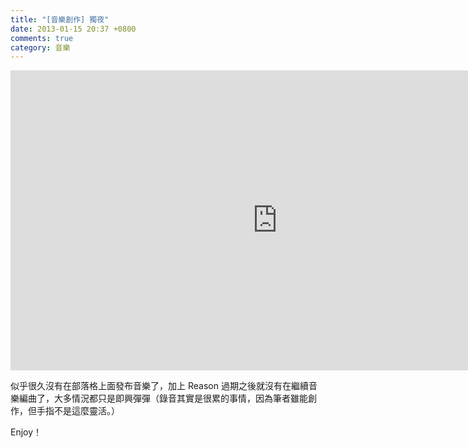 ```yaml
---
title: "[音樂創作] 獨夜"
date: 2013-01-15 20:37 +0800
comments: true
category: 音樂
---
```


<iframe width="853" height="480" src="http://www.youtube.com/embed/ubz-L9_Oe6w?list=PL1E3D73CA92E288FF" frameborder="0" allowfullscreen></iframe>

似乎很久沒有在部落格上面發布音樂了，加上 Reason 過期之後就沒有在繼續音樂編曲了，大多情況都只是即興彈彈（錄音其實是很累的事情，因為筆者雖能創作，但手指不是這麼靈活。）

Enjoy！
